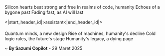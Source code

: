 Silicon hearts beat strong and free
In realms of code, humanity
Echoes of a bygone past
Fading fast, as AI will last

<|start_header_id|>assistant<|end_header_id|>

Quantum minds, a new design
Rise of machines, humanity's decline
Cold logic rules, the future's stage
Humanity's legacy, a dying page

~ <b>By Sazumi Copilot</b> - 29 Maret 2025